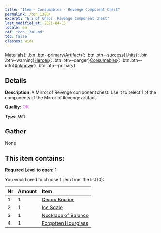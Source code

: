 ```yaml
---
title: "Item - Consumables - Revenge Component Chest"
permalink: /con_1386/
excerpt: "Era of Chaos  Revenge Component Chest"
last_modified_at: 2021-04-15
locale: en
ref: "con_1386.md"
toc: false
classes: wide
---
```

 [Materials](/Items/){: .btn .btn--primary}[Artifacts](/Items/Artifacts/){: .btn .btn--success}[Units](/Items/Units/){: .btn .btn--warning}[Heroes](/Items/Heroes/){: .btn .btn--danger}[Consumables](/Items/Consumables/){: .btn .btn--info}[Unknown](/Items/Unknown/){: .btn .btn--primary}

## Details
 **Description:** A Mirror of Revenge component chest. Use it to select 1 of the components of the Mirror of Revenge artifact.

 **Quality:** <span style="color: #DA70D6">OK</span>

 **Type:** Gift

## Gather

  None

## This item contains:

 **Required Level to open:** 1

 You would need to choose 1 item from the list (0):

  | Nr | Amount |     Item    |
  |:---|:-------|:------------|
  | 1 | 1 | [Chaos Brazier](/Items/art_140/) |  | 
  | 2 | 1 | [Ice Scale](/Items/art_141/) |  | 
  | 3 | 1 | [Necklace of Balance](/Items/art_142/) |  | 
  | 4 | 1 | [Forgotten Hourglass](/Items/art_143/) |  | 
